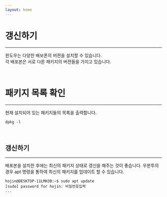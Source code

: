 ```yaml
---
layout: home
---
```


# 갱신하기
---
윈도우는 다양한 배보폰의 버젼을 설치할 수 있습니다.  
각 배포본은 서로 다른 패키지의 버젼들을 가지고 있습니다.  

<br>

# 패키지 목록 확인
---
현재 설치되어 있는 패키지들의 목록을 출력합니다.

```console
dpkg -l
```

<br>

## 갱신하기
---
배포본을 설치한 후에는 최신의 패키지 상태로 갱신을 해주는 것이 좋습니다. 
우분투의 경우 apt 명령을 통하여 최신의 패키지를 업데이트 할 수 있습니다.  

```console
hojin@DESKTOP-11LMH3B:~$ sudo apt update
[sudo] password for hojin: 비밀번호입력
...
```